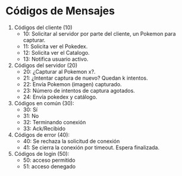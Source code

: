 # Códigos de Mensajes

1. Códigos del cliente (10)
   - 10: Solicitar al servidor por parte del cliente, un Pokemon para capturar. 
   - 11: Solicita ver el Pokedex. 
   - 12: Solicita ver el Catalogo. 
   - 13: Notifica usuario activo.
2. Códigos del servidor (20)
   - 20: ¿Capturar al Pokemon x?.
   - 21: ¿Intentar captura de nuevo? Quedan k intentos.
   - 22: Envía Pokemon (imagen) capturado.
   - 23: Número de intentos de captura agotados.
   - 24: Envía pokedex y catálogo.
3. Códigos en común (30):
   - 30: Sí
   - 31: No
   - 32: Terminando conexión
   - 33: Ack/Recibido
4. Códigos de error (40):
   - 40: Se rechaza la solicitud de conexión
   - 41: Se cierra la conexión por timeout. Espera finalizada.
5. Códigos de login (50):
   - 50: acceso permitido
   - 51: acceso denegado

